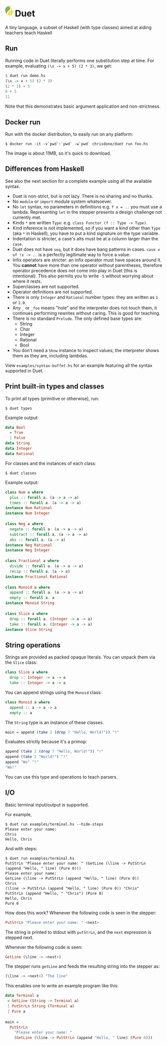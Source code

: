 # <img src=images/duet.svg height=36> Duet

A tiny language, a subset of Haskell (with type classes) aimed at aiding teachers teach Haskell

## Run

Running code in Duet literally performs one substitution step at
time. For example, evaluating `(\x -> x + 5) (2 * 3)`, we get:

``` haskell
$ duet run demo.hs
(\x -> x + 5) (2 * 3)
(2 * 3) + 5
6 + 5
11
```

Note that this demonstrates basic argument application and non-strictness.

## Docker run

Run with the docker distribution, to easily run on any platform:

    $ docker run -it -v`pwd`:`pwd` -w`pwd` chrisdone/duet run foo.hs

The image is about 11MB, so it's quick to download.

## Differences from Haskell

See also the next section for a complete example using all the
available syntax.

* Duet is non-strict, but is not lazy. There is no sharing and no
  thunks.
* No `module` or `import` module system whatsoever.
* No `let` syntax, no parameters in definitions e.g. `f x = ..` you
  must use a lambda. Representing `let` in the stepper presents a
  design challenge not currently met.
* Kinds `*` are written `Type`: e.g. `class Functor (f :: Type -> Type)`.
* Kind inference is not implemented, so if you want a kind other than
  `Type` (aka `*` in Haskell), you have to put a kind signature on the
  type variable.
* Indentation is stricter, a case's alts must be at a column larger
  than the `case`.
* Duet does not have `seq`, but it does have bang patterns in
  cases. `case x of !x -> ..` is a perfectly legitimate way to force a
  value.
* Infix operators are stricter: an infix operator must have spaces
  around it. You **cannot** have more than one operator without
  parentheses, therefore operator precedence does not come into play
  in Duet (this is intentional). This also permits you to write `-5`
  without worrying about where it rests.
* Superclasses are not supported.
* Operator definitions are not supported.
* There is only `Integer` and `Rational` number types: they are
  written as `1` or `1.0`.
* Any `_` or `_foo` means "hole" and the interpreter does not touch
  them, it continues performing rewrites without caring. This is good
  for teaching.
* There is no standard `Prelude`. The only defined base types are:
  * String
  * Char
  * Integer
  * Rational
  * Bool
* You don't need a `Show` instance to inspect values; the interpreter
  shows them as they are, including lambdas.

View `examples/syntax-buffet.hs` for an example featuring all the
syntax supported in Duet.

## Print built-in types and classes

To print all types (primitive or otherwise), run:

    $ duet types

Example output:

```haskell
data Bool
  = True
  | False
data String
data Integer
data Rational
```

For classes and the instances of each class:

    $ duet classes

Example output:

```haskell
class Num a where
  plus :: forall a. (a -> a -> a)
  times :: forall a. (a -> a -> a)
instance Num Rational
instance Num Integer

class Neg a where
  negate :: forall a. (a -> a -> a)
  subtract :: forall a. (a -> a -> a)
  abs :: forall a. (a -> a)
instance Neg Rational
instance Neg Integer

class Fractional a where
  divide :: forall a. (a -> a -> a)
  recip :: forall a. (a -> a)
instance Fractional Rational

class Monoid a where
  append :: forall a. (a -> a -> a)
  empty :: forall a. a
instance Monoid String

class Slice a where
  drop :: forall a. (Integer -> a -> a)
  take :: forall a. (Integer -> a -> a)
instance Slice String
```

## String operations

Strings are provided as packed opaque literals. You can unpack them
via the `Slice` class:

```haskell
class Slice a where
  drop :: Integer -> a -> a
  take :: Integer -> a -> a
```

You can append strings using the `Monoid` class:

```haskell
class Monoid a where
  append :: a -> a -> a
  empty :: a
```

The `String` type is an instance of these classes.

``` haskell
main = append (take 2 (drop 7 "Hello, World!")) "!"
```

Evaluates strictly because it's a primop:

``` haskell
append (take 2 (drop 7 "Hello, World!")) "!"
append (take 2 "World!") "!"
append "Wo" "!"
"Wo!"
```

You can use this type and operations to teach parsers.

## I/O

Basic terminal input/output is supported.

For example,

    $ duet run examples/terminal.hs --hide-steps
    Please enter your name:
    Chris
    Hello, Chris

And with steps:

    $ duet run examples/terminal.hs
    PutStrLn "Please enter your name: " (GetLine (\line -> PutStrLn (append "Hello, " line) (Pure 0)))
    Please enter your name:
    GetLine (\line -> PutStrLn (append "Hello, " line) (Pure 0))
    Chris
    (\line -> PutStrLn (append "Hello, " line) (Pure 0)) "Chris"
    PutStrLn (append "Hello, " "Chris") (Pure 0)
    Hello, Chris
    Pure 0

How does this work? Whenever the following code is seen in the
stepper:

```haskell
PutStrLn "Please enter your name: " <next>
```

The string is printed to stdout with `putStrLn`, and the `next`
expression is stepped next.

Whenever the following code is seen:

``` haskell
GetLine (\line -> <next>)
```

The stepper runs `getLine` and feeds the resulting string into the
stepper as:

```haskell
(\line -> <next>) "The line"
```

This enables one to write an example program like this:

``` haskell
data Terminal a
 = GetLine (String -> Terminal a)
 | PutStrLn String (Terminal a)
 | Pure a

main =
  PutStrLn
    "Please enter your name: "
    (GetLine (\line -> PutStrLn (append "Hello, " line) (Pure 0)))
```
